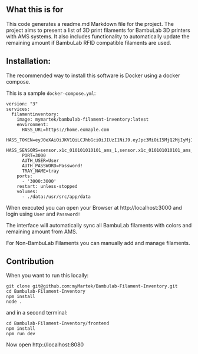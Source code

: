 ## What this is for
This code generates a readme.md Markdown file for the project. The project aims to present a list of 3D print filaments for BambuLab 3D printers with AMS systems. It also includes functionality to automatically update the remaining amount if BambuLab RFID compatible filaments are used.

## Installation:
The recommended way to install this software is Docker using a docker compose.

This is a sample `docker-compose.yml`:
```
version: "3"
services:
  filamentinventory:
    image: mymartek/bambulab-filament-inventory:latest
    environment:
      HASS_URL=https://home.exmaple.com
      HASS_TOKEN=eyJ0eXAiOiJKV1QiLCJhbGciOiJIUzI1NiJ9.eyJpc3MiOiI5MjQ2MjIyMjIyIiwiaWF0IjoxNTkxNjQwNjY4LCJleHAiOjE1
      HASS_SENSORS=sensor.x1c_010101010101_ams_1,sensor.x1c_010101010101_ams_2
      PORT=3000
      AUTH_USER=User
      AUTH_PASSWORD=Password!
      TRAY_NAME=tray
    ports:
      - '3000:3000'
    restart: unless-stopped
    volumes:
      - ./data:/usr/src/app/data
```

When executed you can open your Browser at http://localhost:3000 and login using `User` and `Password!`

The interface will automatically sync all BambuLab filaments with colors and remaining amount from AMS.

For Non-BambuLab Filaments you can manually add and manage filaments.

## Contribution
When you want to run this locally:

```
git clone git@github.com:myMartek/Bambulab-Filament-Inventory.git
cd Bambulab-Filament-Inventory
npm install
node .
```
and in a second terminal:
```
cd Bambulab-Filament-Inventory/frontend
npm install
npm run dev
```
Now open http://localhost:8080

